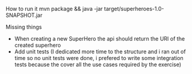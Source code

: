 How to run it
mvn package && java -jar target/superheroes-1.0-SNAPSHOT.jar

Missing things
- When creating a new SuperHero the api should return the URI of the created superhero
- Add unit tests (I dedicated more time to the structure and i ran out of time so no unit tests were done, i prefered to write some integration tests because the cover all the use cases required by the exercise)
